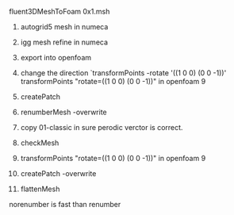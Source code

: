 fluent3DMeshToFoam  0x1.msh
1. autogrid5 mesh in numeca
2. igg mesh refine in numeca
3. export into openfoam
4. change the direction `transformPoints -rotate '((1 0 0) (0 0 -1))'
transformPoints "rotate=((1 0 0) (0 0 -1))" in openfoam 9
5. createPatch
6. renumberMesh -overwrite


1. copy 01-classic in sure perodic verctor is correct.
2. checkMesh
3. transformPoints "rotate=((1 0 0) (0 0 -1))" in openfoam 9
4. createPatch -overwrite
5. flattenMesh

norenumber is fast than renumber
